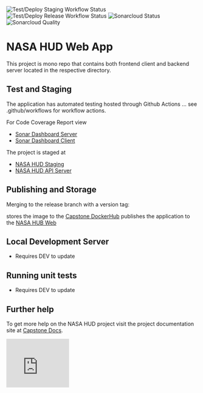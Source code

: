 ![Test/Deploy Staging Workflow Status](https://github.com/umgc/nasa.hud/workflows/NASA%20HUD%20CI/badge.svg)
![Test/Deploy Release Workflow Status](https://github.com/umgc/umgc.city.frontend/workflows/Test/Deploy%20UMGC%20City%20Web/badge.svg)
![Sonarcloud Status](https://sonarcloud.io/api/project_badges/measure?project=umgc_nasa.hud&metric=coverage)
![Sonarcloud Quality](https://sonarcloud.io/api/project_badges/quality_gate?project=umgc_nasa.hud)

# NASA HUD Web App

This project is mono repo that contains both frontend client and backend server located in the respective directory.

## Test and Staging

The application has automated testing hosted through Github Actions ... see .github/workflows for workflow actions.

For Code Coverage Report view

- [Sonar Dashboard Server](https://sonarcloud.io/dashboard?id=nasa.hud.server)
- [Sonar Dashboard Client](https://sonarcloud.io/dashboard?id=nasa.hud.client)

The project is staged at

- [NASA HUD Staging](https://appdev-nasa-hudweb.herokuapp.com/)
- [NASA HUD API Server](https://appdev-nasa-hudapi.herokuapp.com/)

## Publishing and Storage

Merging to the release branch with a version tag:

stores the image to the [Capstone DockerHub](https://hub.docker.com/u/umgccaps)
publishes the application to the [NASA HUB Web](https://app-nasa-hudweb.herokuapp.com/)

## Local Development Server

- Requires DEV to update

## Running unit tests

- Requires DEV to update

## Further help

To get more help on the NASA HUD project visit the project documentation site at [Capstone Docs](https://1drv.ms/u/s!Aq84NT9YxlnRbqHR5Yb0sbBER6g?e=thSiKA).

<iframe src="https://onedrive.live.com/embed?cid=D159C6583F3538AF&resid=D159C6583F3538AF%21110&authkey=AAAqUoTg0c_Bx5o" width="165" height="128" frameborder="0" scrolling="no"></iframe>
